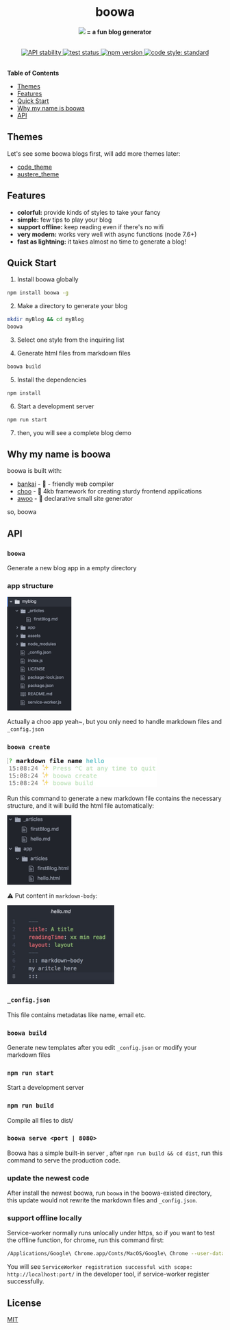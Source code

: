 <h1 align="center">
boowa
</h1>
<p align="center"><strong> <img src="https://avatars2.githubusercontent.com/u/34954489?s=200&v=4" width="25px"/> = a fun blog generator </strong></p>

<br />

<div align="center">
  <!-- Stability -->
  <a href="https://nodejs.org/api/documentation.html#documentation_stability_index">
    <img src="https://img.shields.io/badge/stability-stable-green.svg?style=flat-square"
      alt="API stability" />
  </a>

  <!-- travis ci -->
  <a href="https://travis-ci.org/boowajs/boowa">
    <img src="https://img.shields.io/travis/boowajs/boowa.svg?style=flat-square"
      alt="test status" />
  </a>

  <!-- npm version -->
  <a href="https://npmjs.org/package/boowa">
    <img src="https://img.shields.io/npm/v/boowa.svg?style=flat-square"
      alt="npm version" />
  </a>

  <!-- code style -->
  <a href="https://github.com/feross/standard">
    <img src="https://img.shields.io/badge/code%20style-standard-blue.svg?style=flat-square"
      alt="code style: standard" />
  </a>
</div>
<br />

**Table of Contents**
- [Themes](#themes)
- [Features](#features)
- [Quick Start](#quick-start)
- [Why my name is boowa](#why-my-name-is-boowa)
- [API](#api)

## Themes
Let's see some boowa blogs first, will add more themes later:
- [code_theme](https://boowajs.github.io/code_theme/)
- [austere_theme](https://boowajs.github.io/austere_theme/)

## Features
- __colorful:__  provide kinds of styles to take your fancy
- __simple:__ few tips to play your blog
- __support offline:__ keep reading even if there's no wifi
- __very modern:__ works very well with async functions (node 7.6+)
- __fast as lightning:__ it takes almost no time to generate a blog!

## Quick Start

1. Install boowa globally
```sh
npm install boowa -g
```

2. Make a directory to generate your blog
```sh
mkdir myBlog && cd myBlog
boowa
```

3. Select one style from the inquiring list

4. Generate html files from markdown files
```sh
boowa build
```

5. Install the dependencies
```sh
npm install
```

6. Start a development server
```sh
npm run start
```

7. then, you will see a complete blog demo

## Why my name is boowa
boowa is built with:
- [bankai](https://github.com/choojs/bankai) - 🚉 - friendly web compiler
- [choo](https://choo.io/) - 🚂 4kb framework for creating sturdy frontend applications
- [awoo](https://github.com/awoojs/awoo) - 🔸 declarative small site generator

so, boowa

## API

### `boowa`
Generate a new blog app in a empty directory

### app structure
<img src="https://github.com/boowajs/boowa/blob/master/pics/structure.png" width="150px">

Actually a choo app yeah~, but you only need to handle markdown files and `_config.json`

### `boowa create`
<img src="https://github.com/boowajs/boowa/blob/master/pics/create.png" width="350px">

Run this command to generate a new markdown file contains the necessary structure, and it will build the html file automatically:

<img src="https://github.com/boowajs/boowa/blob/master/pics/sub_stru.png" width="150px">

⚠️ Put content in `markdown-body`:

<img src="https://github.com/boowajs/boowa/blob/master/pics/md.png" width="250px">

### `_config.json`
This file contains metadatas like name, email etc.

### `boowa build`
Generate new templates after you edit `_config.json` or modify your markdown files

### `npm run start`
Start a development server

### `npm run build`
Compile all files to dist/

### `boowa serve <port | 8080>`
Boowa has a simple built-in server , after `npm run build && cd dist`, run this command to serve the production code.

### update the newest code
After install the newest boowa, run `boowa` in the boowa-existed directory, this update would not rewrite the markdown files and `_config.json`.

### support offline locally
Service-worker normally runs unlocally under https, so if you want to test the offline function, for chrome, run this command first:
```sh
/Applications/Google\ Chrome.app/Conts/MacOS/Google\ Chrome --user-data-dir=/tmp/foo --ignore-certificate-errors --unsafely-treat-insecure-origin-as-secure=http://localhost:port
```

You will see `ServiceWorker registration successful with scope:  http://localhost:port/` in the developer tool, if service-worker register successfully.

## License
[MIT](https://tldrlegal.com/license/mit-license)

